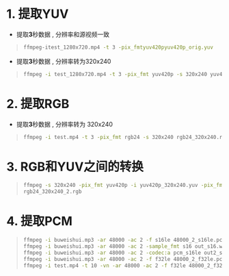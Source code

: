 # 1. 提取YUV

* 提取**3**秒数据 , 分辨率和源视频一致

> ```bash
> ffmpeg-itest_1280x720.mp4 -t 3 -pix_fmtyuv420pyuv420p_orig.yuv
> ```

* 提取**3**秒数据 , 分辨率转为320x240

> ```bash
> ffmpeg -i test_1280x720.mp4 -t 3 -pix_fmt yuv420p -s 320x240 yuv420p_320x240.yuv
> ```

# 2. 提取RGB

* 提取**3**秒数据 , 分辨率转为 320x240

> ```bash
> ffmpeg -i test.mp4 -t 3 -pix_fmt rgb24 -s 320x240 rgb24_320x240.rgb
> ```

# 3. **RGB**和**YUV**之间的转换

> ```bash
> ffmpeg -s 320x240 -pix_fmt yuv420p -i yuv420p_320x240.yuv -pix_fmt rgb24
> rgb24_320x240_2.rgb
> ```

# 4. 提取**PCM**

> ```bash
> ffmpeg -i buweishui.mp3 -ar 48000 -ac 2 -f s16le 48000_2_s16le.pcm
> ffmpeg -i buweishui.mp3 -ar 48000 -ac 2 -sample_fmt s16 out_s16.wav
> ffmpeg -i buweishui.mp3 -ar 48000 -ac 2 -codec:a pcm_s16le out2_s16le.wav
> ffmpeg -i buweishui.mp3 -ar 48000 -ac 2 -f f32le 48000_2_f32le.pcm
> ffmpeg -i test.mp4 -t 10 -vn -ar 48000 -ac 2 -f f32le 48000_2_f32le_2.pcm
> ```

